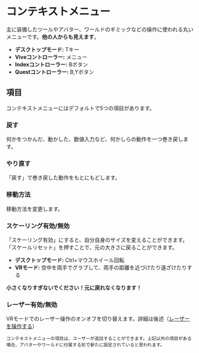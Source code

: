# コンテキストメニュー  
主に装備したツールやアバター、ワールドのギミックなどの操作に使われる丸いメニューです。**他の人からも見えます**。
- **デスクトップモード:** Tキー
- **Viveコントローラー:** メニュー
- **Indexコントローラー:** Bボタン
- **Questコントローラー:** B,Yボタン
## 項目
コンテキストメニューにはデフォルトで5つの項目があります。  
### 戻す
何かをつかんだ、動かした、数値入力など、何かしらの動作を一つ巻き戻します。
### やり直す
「戻す」で巻き戻した動作をもとにもどします。
### 移動方法
移動方法を変更します。
### スケーリング有効/無効
「スケーリング有効」にすると、自分自身のサイズを変えることができます。
「スケールリセット」を押すことで、元の大きさに戻ることができます。
- **デスクトップモード:** Ctrl+マウスホイール回転
- **VRモード:** 空中を両手でグラブして、両手の距離を近づけたり遠ざけたりする

**小さくなりすぎないでください！元に戻れなくなります！**
### レーザー有効/無効
VRモードでのレーザー操作のオンオフを切り替えます。詳細は後述（[レーザーを操作する](laser.md)）
```
コンテキストメニューの項目は、ユーザーが追加することができます。上記以外の項目がある場合、アバターやワールドに付属する形で新たに設定されていると思われます。
```